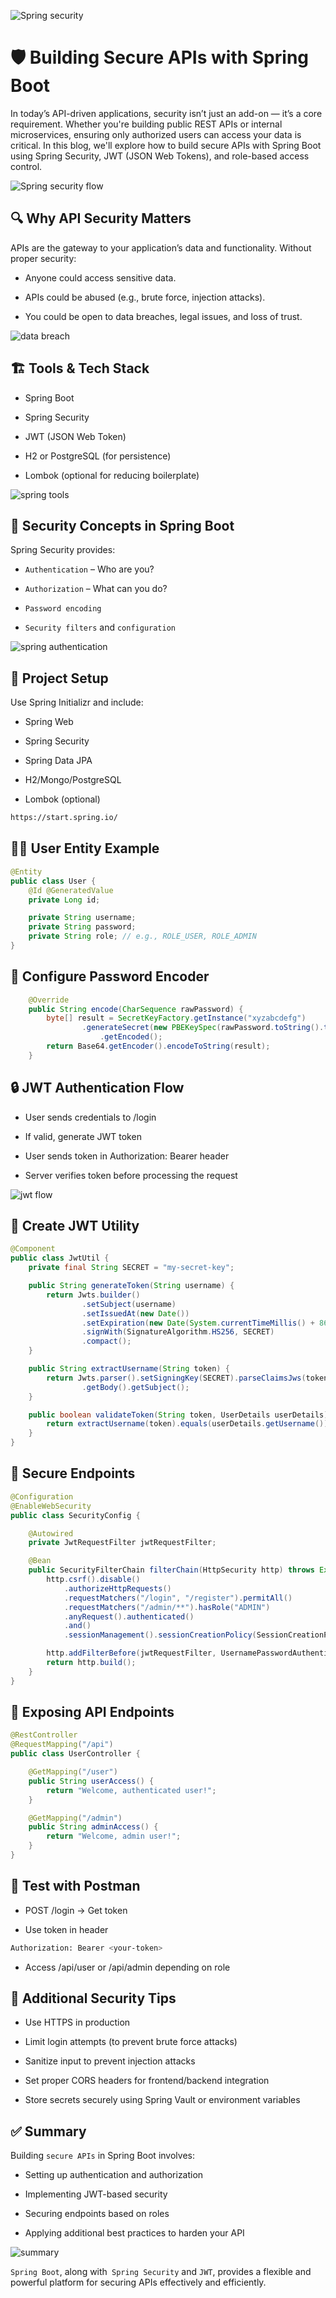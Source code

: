 
![Spring security](/assets/images/spring-security/spring-security.png)
# 🛡️ Building Secure APIs with Spring Boot

In today’s API-driven applications, security isn’t just an add-on — it’s a core requirement. Whether you're building public REST APIs or internal microservices, ensuring only authorized users can access your data is critical. In this blog, we'll explore how to build secure APIs with Spring Boot using Spring Security, JWT (JSON Web Tokens), and role-based access control.

![Spring security flow](/assets/images/spring-security/spring-security-flow.jpg)

## 🔍 Why API Security Matters

APIs are the gateway to your application’s data and functionality. Without proper security:

- Anyone could access sensitive data.

- APIs could be abused (e.g., brute force, injection attacks).

- You could be open to data breaches, legal issues, and loss of trust.

![data breach](/assets/images/spring-security/data-breach.jpg)


## 🏗️ Tools & Tech Stack

- Spring Boot

- Spring Security

- JWT (JSON Web Token)

- H2 or PostgreSQL (for persistence)

- Lombok (optional for reducing boilerplate)

![spring tools](/assets/images/spring-security/spring-security-jwt.jpg)


## 🔐 Security Concepts in Spring Boot

Spring Security provides:

- `Authentication` – Who are you?

- `Authorization` – What can you do?

- `Password encoding`

- `Security filters` and `configuration`

![spring authentication](/assets/images/spring-security/spring-authentication.svg)


## 🧱 Project Setup

Use Spring Initializr and include:

- Spring Web

- Spring Security

- Spring Data JPA

- H2/Mongo/PostgreSQL

- Lombok (optional)

```bash
https://start.spring.io/
```

## 🧑‍💻 User Entity Example

```java
@Entity
public class User {
    @Id @GeneratedValue
    private Long id;

    private String username;
    private String password;
    private String role; // e.g., ROLE_USER, ROLE_ADMIN
}
```

## 🔑 Configure Password Encoder

```java
    @Override
    public String encode(CharSequence rawPassword) {
        byte[] result = SecretKeyFactory.getInstance("xyzabcdefg")
                .generateSecret(new PBEKeySpec(rawPassword.toString().toCharArray(), secretkey.getBytes(), iteration, keyLength))
                    .getEncoded();
        return Base64.getEncoder().encodeToString(result);
    }
```

## 🔒 JWT Authentication Flow

- User sends credentials to /login

- If valid, generate JWT token

- User sends token in Authorization: Bearer <token> header

- Server verifies token before processing the request

![jwt flow](/assets/images/spring-security/spring-access-flow.png)

## 🧾 Create JWT Utility

```java
@Component
public class JwtUtil {
    private final String SECRET = "my-secret-key";

    public String generateToken(String username) {
        return Jwts.builder()
                .setSubject(username)
                .setIssuedAt(new Date())
                .setExpiration(new Date(System.currentTimeMillis() + 86400000)) // 1 day
                .signWith(SignatureAlgorithm.HS256, SECRET)
                .compact();
    }

    public String extractUsername(String token) {
        return Jwts.parser().setSigningKey(SECRET).parseClaimsJws(token)
                .getBody().getSubject();
    }

    public boolean validateToken(String token, UserDetails userDetails) {
        return extractUsername(token).equals(userDetails.getUsername());
    }
}
```

## 🔧 Secure Endpoints

```java
@Configuration
@EnableWebSecurity
public class SecurityConfig {

    @Autowired
    private JwtRequestFilter jwtRequestFilter;

    @Bean
    public SecurityFilterChain filterChain(HttpSecurity http) throws Exception {
        http.csrf().disable()
            .authorizeHttpRequests()
            .requestMatchers("/login", "/register").permitAll()
            .requestMatchers("/admin/**").hasRole("ADMIN")
            .anyRequest().authenticated()
            .and()
            .sessionManagement().sessionCreationPolicy(SessionCreationPolicy.STATELESS);

        http.addFilterBefore(jwtRequestFilter, UsernamePasswordAuthenticationFilter.class);
        return http.build();
    }
}
```

## 📌 Exposing API Endpoints

```java
@RestController
@RequestMapping("/api")
public class UserController {

    @GetMapping("/user")
    public String userAccess() {
        return "Welcome, authenticated user!";
    }

    @GetMapping("/admin")
    public String adminAccess() {
        return "Welcome, admin user!";
    }
}
```


## 🧪 Test with Postman

- POST /login → Get token

- Use token in header

```bash
Authorization: Bearer <your-token>
```

- Access /api/user or /api/admin depending on role


## 🧯 Additional Security Tips

- Use HTTPS in production

- Limit login attempts (to prevent brute force attacks)

- Sanitize input to prevent injection attacks

- Set proper CORS headers for frontend/backend integration

- Store secrets securely using Spring Vault or environment variables


## ✅ Summary


Building `secure APIs` in Spring Boot involves:

- Setting up authentication and authorization

- Implementing JWT-based security

- Securing endpoints based on roles

- Applying additional best practices to harden your API

![summary](/assets/images/spring-security/spring-stack.png)

`Spring Boot`, along with` Spring Security` and `JWT`, provides a flexible and powerful platform for securing APIs effectively and efficiently.